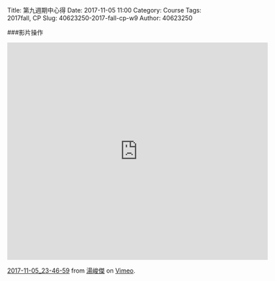 Title: 第九週期中心得
Date: 2017-11-05 11:00
Category: Course
Tags: 2017fall, CP
Slug: 40623250-2017-fall-cp-w9
Author: 40623250



<!-- PELICAN_END_SUMMARY -->

###影片操作

<iframe src="https://player.vimeo.com/video/241397179" width="600" height="500" frameborder="0" webkitallowfullscreen mozallowfullscreen allowfullscreen></iframe>
<p><a href="https://vimeo.com/241397179">2017-11-05_23-46-59</a> from <a href="https://vimeo.com/user73417402">湯峻傑</a> on <a href="https://vimeo.com">Vimeo</a>.</p>
